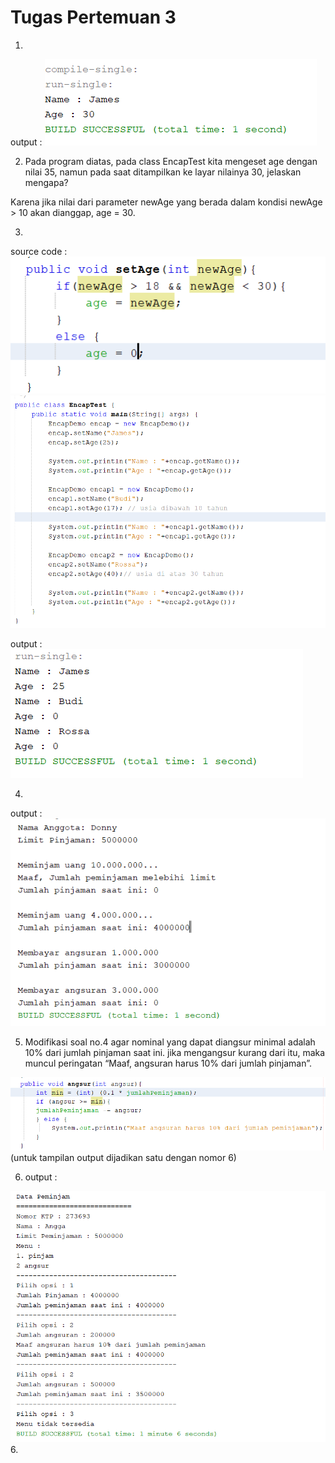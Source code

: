# Tugas Pertemuan 3

1. 
output :
<img src="tugas1.png">

2. Pada	program	diatas, pada class EncapTest kita mengeset age dengan nilai 35, namun pada saat	ditampilkan	ke layar nilainya 30, jelaskan mengapa?

Karena jika nilai dari parameter newAge yang berada dalam kondisi newAge > 10 akan dianggap, age = 30.

3. 
source code :
<img src="tugas3.png">
<img src="tugas3_main.png">


output :
<img src="tugas_output.png">

4. 
output :
<img src="tugas4.png">

5. Modifikasi soal no.4	agar nominal yang dapat	diangsur minimal adalah	10%	dari jumlah	pinjaman	saat ini. jika mengangsur kurang dari itu, maka	muncul	peringatan “Maaf, angsuran harus 10% dari jumlah pinjaman”.


<img src="tugas5.png">
(untuk tampilan output dijadikan satu dengan nomor 6)

6. output :
<img src="tugas6_out.png">
6. 